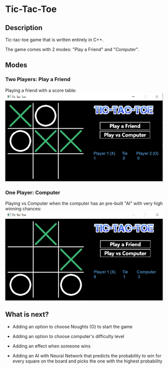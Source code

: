 # Tic-Tac-Toe

## Description

Tic-tac-toe game that is written entirely in C++.

The game comes with 2 modes: "Play a Friend" and "Computer".

## Modes

### Two Players: Play a Friend
Playing a friend with a score table:
![Play a friend mode URL](/MyCPPfirstGame/Play_a_friend.png?raw=true)

### One Player: Computer
Playing vs Computer when the computer has an pre-built "AI" with very high winning chances:
![Computer mode URL](/MyCPPfirstGame/Computer.png?raw=true)

## What is next?

- Adding an option to choose Noughts (O) to start the game

- Adding an option to choose computer's difficulty level

- Adding an effect when someone wins

- Adding an AI with Neural Network that predicts the probability to win for every square on the board and picks the one with the highest probability









